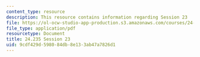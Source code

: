 ```yaml
---
content_type: resource
description: This resource contains information regarding Session 23
file: https://ol-ocw-studio-app-production.s3.amazonaws.com/courses/24-235j-philosophy-of-law-spring-2012/9cdf429d598084db8e133ab47a7826d1_MIT24_235JS12_Session23.pdf
file_type: application/pdf
resourcetype: Document
title: 24.235 Session 23
uid: 9cdf429d-5980-84db-8e13-3ab47a7826d1
---
```

